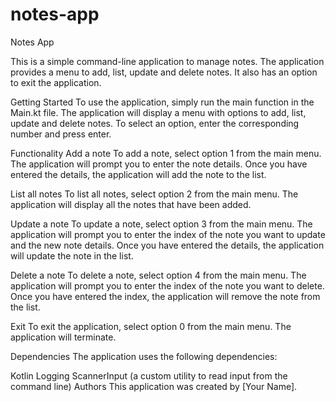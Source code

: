 # notes-app
Notes App

This is a simple command-line application to manage notes. The application provides a menu to add, list, update and delete notes. It also has an option to exit the application.

Getting Started
To use the application, simply run the main function in the Main.kt file. The application will display a menu with options to add, list, update and delete notes. To select an option, enter the corresponding number and press enter.

Functionality
Add a note
To add a note, select option 1 from the main menu. The application will prompt you to enter the note details. Once you have entered the details, the application will add the note to the list.

List all notes
To list all notes, select option 2 from the main menu. The application will display all the notes that have been added.

Update a note
To update a note, select option 3 from the main menu. The application will prompt you to enter the index of the note you want to update and the new note details. Once you have entered the details, the application will update the note in the list.

Delete a note
To delete a note, select option 4 from the main menu. The application will prompt you to enter the index of the note you want to delete. Once you have entered the index, the application will remove the note from the list.

Exit
To exit the application, select option 0 from the main menu. The application will terminate.

Dependencies
The application uses the following dependencies:

Kotlin Logging
ScannerInput (a custom utility to read input from the command line)
Authors
This application was created by [Your Name].